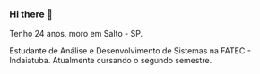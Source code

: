 ### Hi there 👋
Tenho 24 anos, moro em Salto - SP.

Estudante de Análise e Desenvolvimento de Sistemas na FATEC - Indaiatuba.
Atualmente cursando o segundo semestre.

<!--
**Yggdrae/yggdrae** is a ✨ _special_ ✨ repository because its `README.md` (this file) appears on your GitHub profile.

Here are some ideas to get you started:

- 🔭 I’m currently working on ...
- 🌱 I’m currently learning ...
- 👯 I’m looking to collaborate on ...
- 🤔 I’m looking for help with ...
- 💬 Ask me about ...
- 📫 How to reach me: ...
- 😄 Pronouns: ...
- ⚡ Fun fact: ...
-->
